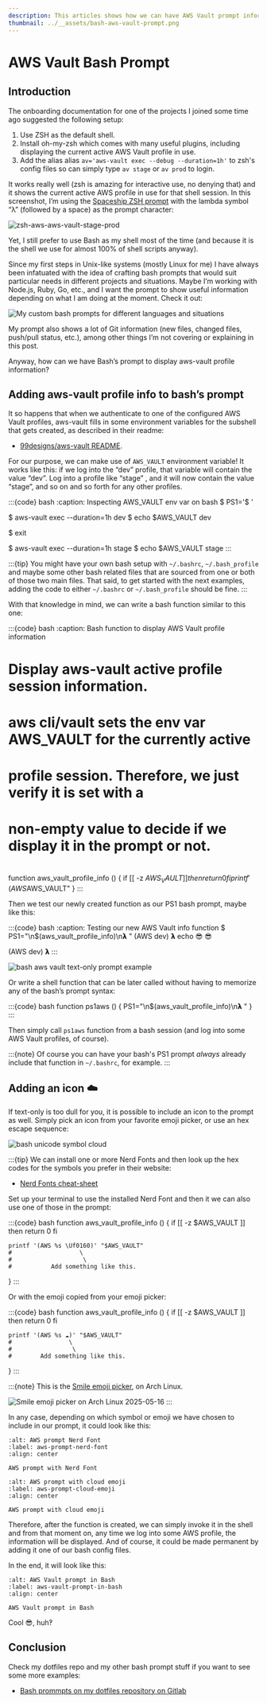 ```yaml
---
description: This articles shows how we can have AWS Vault prompt information on bash with some custom-made setup.
thumbnail: ../__assets/bash-aws-vault-prompt.png
---
```


# AWS Vault Bash Prompt

## Introduction

The onboarding documentation for one of the projects I joined some time ago suggested the following setup:

1. Use ZSH as the default shell.
2. Install oh-my-zsh which comes with many useful plugins, including displaying the current active AWS Vault profile in use.
3. Add the alias alias `av='aws-vault exec --debug --duration=1h'` to zsh's config files so can simply type `av stage` or `av prod` to login.

It works really well (zsh is amazing for interactive use, no denying that) and it shows the current active AWS profile in use for that shell session.
In this screenshot, I’m using the [Spaceship ZSH prompt](https://spaceship-prompt.sh/) with the lambda symbol “λ” (followed by a space) as the prompt character:

![zsh-aws-aws-vault-stage-prod](../__assets/zsh-aws-vault-stage-prod.png)

Yet, I still prefer to use Bash as my shell most of the time (and because it is the shell we use for almost 100% of shell scripts anyway).

Since my first steps in Unix-like systems (mostly Linux for me) I have always been infatuated with the idea of crafting bash prompts that would suit particular needs in different projects and situations.
Maybe I’m working with Node.js, Ruby, Go, etc., and I want the prompt to show useful information depending on what I am doing at the moment.
Check it out:

![My custom bash prompts for different languages and situations](../__assets/my-custom-bash-prompts-for-different-languages.png)

My prompt also shows a lot of Git information (new files, changed files, push/pull status, etc.), among other things I’m not covering or explaining in this post.

Anyway, how can we have Bash’s prompt to display aws-vault profile information?

## Adding aws-vault profile info to bash’s prompt

It so happens that when we authenticate to one of the configured AWS Vault profiles, aws-vault fills in some environment variables for the subshell
that gets created, as described in their readme:

- [99designs/aws-vault README](https://github.com/99designs/aws-vault/blob/master/README.md#how-it-works).

For our purpose, we can make use of `AWS_VAULT` environment variable!
It works like this: if we log into the “dev” profile, that variable will contain the value “dev”.
Log into a profile like “stage” , and it will now contain the value “stage”, and so on and so forth for any other profiles.

:::{code} bash
:caption: Inspecting AWS_VAULT env var on bash
$ PS1='\$ '

$ aws-vault exec --duration=1h dev
$ echo $AWS_VAULT
dev

$ exit

$ aws-vault exec --duration=1h stage
$ echo $AWS_VAULT
stage
:::

:::{tip}
You might have your own bash setup with `~/.bashrc`, `~/.bash_profile` and maybe some other bash related files that are sourced from one or both of those two main files.
That said, to get started with the next examples, adding the code to either `~/.bashrc` or `~/.bash_profile` should be fine.
:::

With that knowledge in mind, we can write a bash function similar to this one:

:::{code} bash
:caption: Bash function to display AWS Vault profile information
##
# Display aws-vault active profile session information.
#
# aws cli/vault sets the env var AWS_VAULT for the currently active
# profile session. Therefore, we just verify it is set with a
# non-empty value to decide if we display it in the prompt or not.
#
function aws_vault_profile_info () {
  if [[ -z $AWS_VAULT ]]
then
  return 0
fi
  printf '(AWS %s)' "$AWS_VAULT"
}
:::

Then we test our newly created function as our PS1 bash prompt, maybe like this:

:::{code} bash
:caption: Testing our new AWS Vault info function
$ PS1="\n\$(aws_vault_profile_info)\n𝝺 "
(AWS dev) 𝝺 echo 😎
😎

(AWS dev) 𝝺
:::

![bash aws vault text-only prompt example](../__assets/bash-aws-vault-text-only-example.png)

Or write a shell function that can be later called without having to memorize any of the bash’s prompt syntax:

:::{code} bash
function ps1aws () {
    PS1="\n\$(aws_vault_profile_info)\n𝝺 "
}
:::

Then simply call `ps1aws` function from a bash session (and log into some AWS Vault profiles, of course).

:::{note}
Of course you can have your bash's PS1 prompt _always_ already include that function in `~/.bashrc`, for example.
:::

## Adding an icon ☁️

If text-only is too dull for you, it is possible to include an icon to the prompt as well.
Simply pick an icon from your favorite emoji picker, or use an hex escape sequence:

<!--
Somehow these unicode symbols render on the terminal, but not on mystmd or
Confluence in the web brwoser. Commenting it out for now and leaving  only
the screenshot until I have time to figure this out.

:::{code} bash
$ printf '\Uf015f\n'
󰅟
$ printf '\Uf0c2\n'

$ printf '\Uf0160\n'
󰅠
:::
-->

![bash unicode symbol cloud](../__assets/bash-print-unicode-symbol-cloud.png)

:::{tip}
We can install one or more Nerd Fonts and then look up the hex codes for the symbols you prefer in their website:

- [Nerd Fonts cheat-sheet](https://www.nerdfonts.com/cheat-sheet)

Set up your terminal to use the installed Nerd Font and then it we can also use one of those in the prompt:

:::{code} bash
function aws_vault_profile_info () {
    if [[ -z $AWS_VAULT ]]
    then
        return 0
    fi

    printf '(AWS %s \Uf0160)' "$AWS_VAULT"
    #                   \
    #                    \
    #           Add something like this.
}
:::

Or with the emoji copied from your emoji picker:

:::{code} bash
function aws_vault_profile_info () {
    if [[ -z $AWS_VAULT ]]
    then
        return 0
    fi

    printf '(AWS %s ☁️)' "$AWS_VAULT"
    #                \
    #                 \
    #        Add something like this.
}
:::

:::{note}
This is the [Smile emoji picker](https://github.com/mijorus/smile), on Arch Linux.

![Smile emoji picker on Arch Linux 2025-05-16](../__assets/smile-emoji-picker-on-arch-linux-2025-05-16.png)
:::

In any case, depending on which symbol or emoji we have chosen to include in our prompt, it could look like this:

```{figure} ../__assets/aws-dev-prompt-Uf0160-unicode.png
:alt: AWS prompt Nerd Font
:label: aws-prompt-nerd-font
:align: center

AWS prompt with Nerd Font
```

```{figure} ../__assets/aws-dev-prompt-clound-emoji-symbol.png
:alt: AWS prompt with cloud emoji
:label: aws-prompt-cloud-emoji
:align: center

AWS prompt with cloud emoji
```

Therefore, after the function is created, we can simply invoke it in the shell  and from that moment on, any time we log into some AWS profile, the information will be displayed.
And of course, it could be made permanent by adding it one of our bash config files.

In the end, it will look like this:

```{figure} ../__assets/bash-aws-vault-prompt.png
:alt: AWS Vault prompt in Bash
:label: aws-vault-prompt-in-bash
:align: center

AWS Vault prompt in Bash
```

Cool 😎, huh‽

## Conclusion

Check my dotfiles repo and my other bash prompt stuff if you want to see some more examples:

- [Bash prommpts on my dotfiles repository on Gitlab](https://gitlab.com/fernandobasso/dotfiles/-/blob/devel/bash_incl/bash-prompts.sh)
